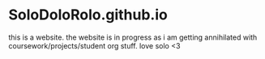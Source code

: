 # SoloDoloRolo.github.io

this is a website. the website is in progress as i am getting annihilated with coursework/projects/student org stuff. love solo <3
